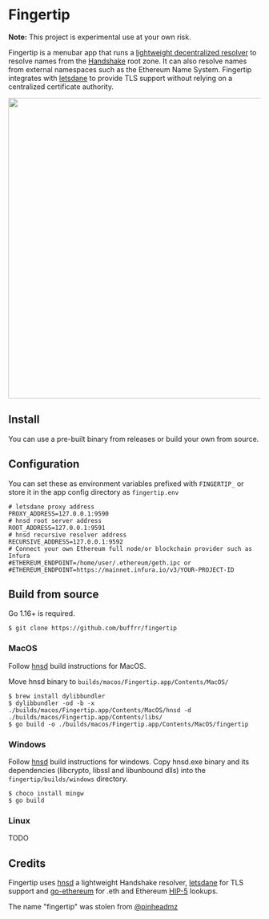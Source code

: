 # Fingertip

**Note:** This project is experimental use at your own risk.

Fingertip is a menubar app that runs a [lightweight decentralized resolver](https://github.com/handshake-org/hnsd) to resolve names from the [Handshake](https://handshake.org) root zone. It can also resolve names from external namespaces such as the Ethereum Name System. Fingertip integrates with [letsdane](https://github.com/buffrr/letsdane) to provide TLS support without relying on a centralized certificate authority. 


<img width="600" src="https://user-images.githubusercontent.com/41967894/127166063-fedf072c-fa5e-45e3-acac-bfb46f256831.png" />

## Install

You can use a pre-built binary from releases or build your own from source.

## Configuration
You can set these as environment variables prefixed with `FINGERTIP_` or store it in the app config directory as `fingertip.env`

```
# letsdane proxy address
PROXY_ADDRESS=127.0.0.1:9590
# hnsd root server address
ROOT_ADDRESS=127.0.0.1:9591
# hnsd recursive resolver address
RECURSIVE_ADDRESS=127.0.0.1:9592
# Connect your own Ethereum full node/or blockchain provider such as Infura
#ETHEREUM_ENDPOINT=/home/user/.ethereum/geth.ipc or
#ETHEREUM_ENDPOINT=https://mainnet.infura.io/v3/YOUR-PROJECT-ID
```

## Build from source

Go 1.16+ is required.

```
$ git clone https://github.com/buffrr/fingertip
```

### MacOS

Follow [hnsd](https://github.com/handshake-org/hnsd) build instructions for MacOS. 

Move hnsd binary to `builds/macos/Fingertip.app/Contents/MacOS/`

```
$ brew install dylibbundler
$ dylibbundler -od -b -x ./builds/macos/Fingertip.app/Contents/MacOS/hnsd -d ./builds/macos/Fingertip.app/Contents/libs/
$ go build -o ./builds/macos/Fingertip.app/Contents/MacOS/fingertip
```

### Windows

Follow [hnsd](https://github.com/handshake-org/hnsd) build instructions for windows. Copy hnsd.exe binary and its dependencies (libcrypto, libssl and libunbound dlls) into the `fingertip/builds/windows` directory.

```
$ choco install mingw
$ go build
```

### Linux

TODO


## Credits
Fingertip uses [hnsd](https://github.com/handshake-org/hnsd) a lightweight Handshake resolver, [letsdane](https://github.com/buffrr/letsdane) for TLS support and [go-ethereum](https://github.com/ethereum/go-ethereum) for .eth and Ethereum [HIP-5](https://github.com/handshake-org/HIPs/blob/master/HIP-0005.md) lookups.

The name "fingertip" was stolen from [@pinheadmz](https://github.com/pinheadmz)
